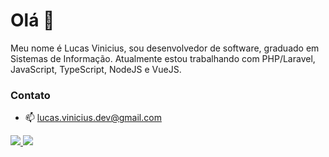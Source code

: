 # Olá 👋
Meu nome é Lucas Vinicius, sou desenvolvedor de software, graduado em Sistemas de Informação. Atualmente estou trabalhando com PHP/Laravel, JavaScript, TypeScript, NodeJS e VueJS.

### Contato
- 📫 lucas.vinicius.dev@gmail.com
<a href="https://www.linkedin.com/in/lucas-vinicius-258379163/">
  <img src="https://img.icons8.com/color/48/000000/linkedin-circled--v1.png"/>
</a>
<a href="https://www.facebook.com/profile.php?id=100009453312124">
  <img src="https://img.icons8.com/color/48/000000/facebook-new.png"/>
</a>
<!--
**LucasViniciusDev/LucasViniciusDev** is a ✨ _special_ ✨ repository because its `README.md` (this file) appears on your GitHub profile.

Here are some ideas to get you started:

- 🔭 I’m currently working on ...
- 🌱 I’m currently learning ...
- 👯 I’m looking to collaborate on ...
- 🤔 I’m looking for help with ...
- 💬 Ask me about ...
- 📫 How to reach me: ...
- 😄 Pronouns: ...
- ⚡ Fun fact: ...
-->
